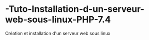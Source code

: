 # -Tuto-Installation-d-un-serveur-web-sous-linux-PHP-7.4
Création et installation d'un serveur web sous linux
